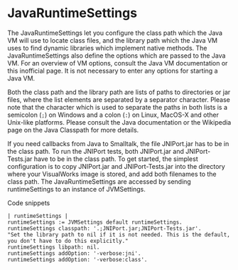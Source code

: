 # JavaRuntimeSettings

The JavaRuntimeSettings let you configure the class path which the Java VM will use to locate class files, and the library path which the Java VM uses to find dynamic libraries which implement native methods. The JavaRuntimeSettings also define the options which are passed to the Java VM. For an overview of VM options, consult the Java VM documentation or this inofficial page. It is not necessary to enter any options for starting a Java VM.

Both the class path and the library path are lists of paths to directories or jar files, where the list elements are separated by a separator character. Please note that the character which is used to separate the paths in both lists is a semicolon (`;`) on Windows and a colon (`:`) on Linux, MacOS-X and other Unix-like platforms. Please consult the Java documentation or the Wikipedia page on the Java Classpath for more details.

If you need callbacks from Java to Smalltalk, the file JNIPort.jar has to be in the class path. To run the JNIPort tests, both JNIPort.jar and JNIPort-Tests.jar have to be in the class path. To get started, the simplest configuration is to copy JNIPort.jar and JNIPort-Tests.jar into the directory where your VisualWorks image is stored, and add both filenames to the class path. The JavaRuntimeSettings are accessed by sending runtimeSettings to an instance of JVMSettings.

Code snippets

```smalltalk
| runtimeSettings |
runtimeSettings := JVMSettings default runtimeSettings.
runtimeSettings classpath: '.;JNIPort.jar;JNIPort-Tests.jar'.
"Set the library path to nil if it is not needed. This is the default, you don't have to do this explicitly."
runtimeSettings libpath: nil.
runtimeSettings addOption: '-verbose:jni'.
runtimeSettings addOption: '-verbose:class'.
```
